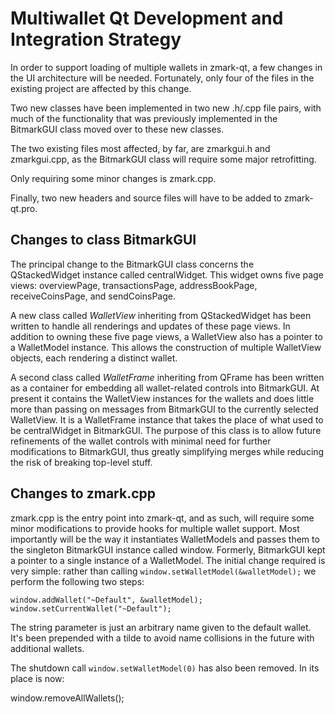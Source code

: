 Multiwallet Qt Development and Integration Strategy
===================================================

In order to support loading of multiple wallets in zmark-qt, a few changes in the UI architecture will be needed.
Fortunately, only four of the files in the existing project are affected by this change.

Two new classes have been implemented in two new .h/.cpp file pairs, with much of the functionality that was previously
implemented in the BitmarkGUI class moved over to these new classes.

The two existing files most affected, by far, are zmarkgui.h and zmarkgui.cpp, as the BitmarkGUI class will require
some major retrofitting.

Only requiring some minor changes is zmark.cpp.

Finally, two new headers and source files will have to be added to zmark-qt.pro.

Changes to class BitmarkGUI
---------------------------
The principal change to the BitmarkGUI class concerns the QStackedWidget instance called centralWidget.
This widget owns five page views: overviewPage, transactionsPage, addressBookPage, receiveCoinsPage, and sendCoinsPage.

A new class called *WalletView* inheriting from QStackedWidget has been written to handle all renderings and updates of
these page views. In addition to owning these five page views, a WalletView also has a pointer to a WalletModel instance.
This allows the construction of multiple WalletView objects, each rendering a distinct wallet.

A second class called *WalletFrame* inheriting from QFrame has been written as a container for embedding all wallet-related
controls into BitmarkGUI. At present it contains the WalletView instances for the wallets and does little more than passing on messages
from BitmarkGUI to the currently selected WalletView. It is a WalletFrame instance
that takes the place of what used to be centralWidget in BitmarkGUI. The purpose of this class is to allow future
refinements of the wallet controls with minimal need for further modifications to BitmarkGUI, thus greatly simplifying
merges while reducing the risk of breaking top-level stuff.

Changes to zmark.cpp
----------------------
zmark.cpp is the entry point into zmark-qt, and as such, will require some minor modifications to provide hooks for
multiple wallet support. Most importantly will be the way it instantiates WalletModels and passes them to the
singleton BitmarkGUI instance called window. Formerly, BitmarkGUI kept a pointer to a single instance of a WalletModel.
The initial change required is very simple: rather than calling `window.setWalletModel(&walletModel);` we perform the
following two steps:

	window.addWallet("~Default", &walletModel);
	window.setCurrentWallet("~Default");

The string parameter is just an arbitrary name given to the default wallet. It's been prepended with a tilde to avoid name collisions in the future with additional wallets.

The shutdown call `window.setWalletModel(0)` has also been removed. In its place is now:

window.removeAllWallets();
